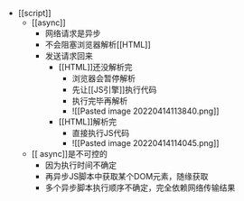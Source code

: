 - [[script]]
	- [[async]]
		- 网络请求是异步
		- 不会阻塞浏览器解析[[HTML]]
		- 发送请求回来
			- [[HTML]]还没解析完
				- 浏览器会暂停解析
				- 先让[[JS引擎]]执行代码
				- 执行完毕再解析
				- ![[Pasted image 20220414113840.png]]
			- [[HTML]]解析完
				- 直接执行JS代码
				- ![[Pasted image 20220414114045.png]]
	- [[ async]]是不可控的
		- 因为执行时间不确定
		- 再异步JS脚本中获取某个DOM元素，随缘获取
		- 多个异步脚本执行顺序不确定，完全依赖网络传输结果